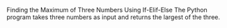 Finding the Maximum of Three Numbers Using If-Elif-Else
The Python program takes three numbers as input and returns the largest of the three.
